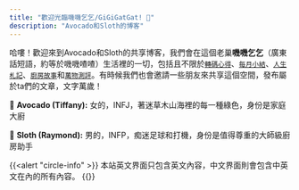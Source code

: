 ```yaml
---
title: "歡迎光臨嘰嘰乞乞/GiGiGatGat! 💬"
description: "Avocado和Sloth的博客"
---
```


哈嘍！歡迎來到Avocado和Sloth的共享博客，我們會在這個老巢**嘰嘰乞乞**（廣東話短語，約等於嘰嘰喳喳）生活裡的一切，包括且不限於[`轉碼心得`](/categories/tech/)、[`每月小結`](categories/recap/)、[`人生札記`](categories/life/)、[`廚房故事`](categories/kitchen/)和[`萬物測評`](categories/review/)。有時候我們也會邀請一些朋友來共享這個空間，發布屬於ta們的文章，文字萬歲！

&#129361;&nbsp;**Avocado (Tiffany):** 女的，INFJ，著迷草木山海裡的每一種綠色，身份是家庭大廚

&#129445;&nbsp;**Sloth (Raymond):** 男的，INFP，痴迷足球和打機，身份是值得尊重的大師級廚房助手

{{<alert "circle-info" >}}
本站英文界面只包含英文內容，中文界面則會包含中英文在內的所有內容。
{{</alert>}}